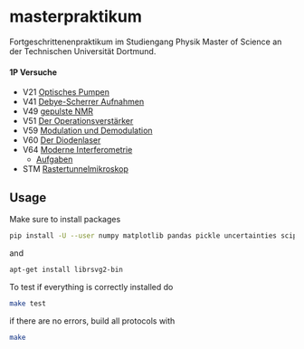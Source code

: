 # masterpraktikum
Fortgeschrittenenpraktikum im Studiengang Physik Master of Science an der Technischen Universität Dortmund.

#### 1P Versuche

- V21  [Optisches Pumpen](http://129.217.224.2/HOMEPAGE/PHYSIKER/MASTER/SKRIPT/V21n_TeachSpin_new.pdf)
- V41  [Debye-Scherrer Aufnahmen](http://129.217.224.2/HOMEPAGE/PHYSIKER/MASTER/SKRIPT/V41.pdf)
- V49  [gepulste NMR](http://129.217.224.2/HOMEPAGE/PHYSIKER/MASTER/SKRIPT/V49.pdf)
- V51  [Der Operationsverstärker](http://129.217.224.2/HOMEPAGE/PHYSIKER/MASTER/SKRIPT/V51.pdf)
- V59  [Modulation und Demodulation](http://129.217.224.2/HOMEPAGE/PHYSIKER/MASTER/SKRIPT/V59.pdf)
- V60  [Der Diodenlaser](http://129.217.224.2/HOMEPAGE/PHYSIKER/MASTER/SKRIPT/Diodenl.pdf)
- V64  [Moderne Interferometrie](http://129.217.224.2/HOMEPAGE/PHYSIKER/MASTER/SKRIPT/Interferometrie.pdf)
    -  [Aufgaben](http://129.217.224.2/HOMEPAGE/PHYSIKER/MASTER/SKRIPT/V64Aufgaben.pdf)
- STM  [Rastertunnelmikroskop](http://129.217.224.2/HOMEPAGE/PHYSIKER/MASTER/SKRIPT/STMAnleitung.pdf)

## Usage
Make sure to install packages
```bash
pip install -U --user numpy matplotlib pandas pickle uncertainties scipy pint textable
```

and
```bash
apt-get install librsvg2-bin
```


To test if everything is correctly installed do
```bash
make test
```

if there are no errors, build all protocols with
```bash
make
```
